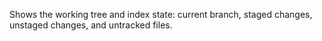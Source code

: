 Shows the working tree and index state: current branch, staged changes, unstaged changes, and untracked files.
